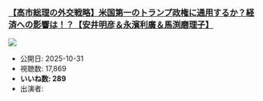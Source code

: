 ### [【高市総理の外交戦略】米国第一のトランプ政権に通用するか？経済への影響は！？【安井明彦＆永濱利廣＆馬渕磨理子】](https://www.youtube.com/watch?v=bIH6b9Kjp5o)
[![](https://img.youtube.com/vi/bIH6b9Kjp5o/sddefault.jpg)](https://www.youtube.com/watch?v=bIH6b9Kjp5o)
-   公開日: 2025-10-31
-   視聴数: 17,869
-   **いいね数: 289**
-   出演者: 
